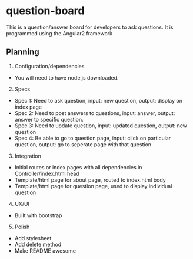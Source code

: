 


# question-board

This is a question/answer board for developers to ask questions. It is programmed using the Angular2 framework

## Planning

1. Configuration/dependencies
  * You will need to have node.js downloaded.

2. Specs
  * Spec 1: Need to ask question, input: new question, output: display on index page
  * Spec 2: Need to post answers to questions, input: answer, output: answer to specific question.
  * Spec 3: Need to update question, input: updated question, output: new question
  * Spec 4: Be able to go to question page, input: click on particular question, output: go to seperate page with that question

3. Integration
  * Initial routes or index pages with all dependencies in Controller/index.html head
  * Template/html page for about page, routed to index.html body
  * Template/html page for question page, used to display individual question

4. UX/UI
  * Built with bootstrap

5. Polish
  * Add stylesheet
  * Add delete method
  * Make README awesome
